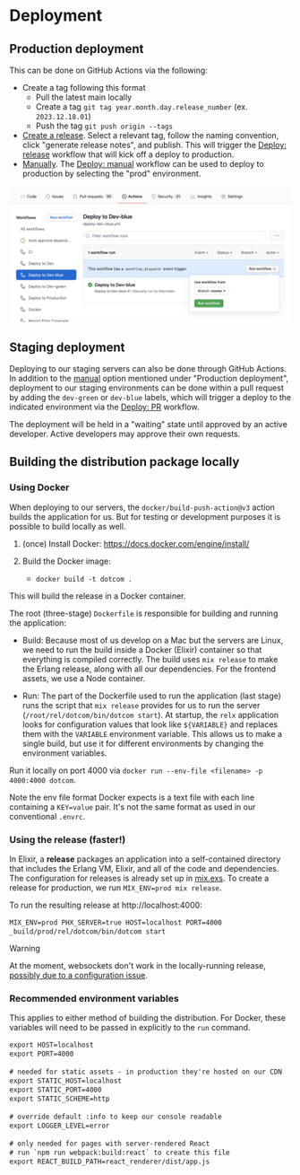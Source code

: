 # Deployment

## Production deployment

This can be done on GitHub Actions via the following:

- Create a tag following this format
  - Pull the latest main locally
  - Create a tag `git tag year.month.day.release_number` (ex. `2023.12.18.01`)
  - Push the tag `git push origin --tags`
- [Create a release](https://github.com/mbta/dotcom/releases). Select a relevant tag, follow the naming convention, click "generate release notes", and publish. This will trigger the [Deploy: release](.github/workflows/deploy-release.yml) workflow that will kick off a deploy to production.
- [Manually](https://github.com/mbta/dotcom/actions/workflows/deploy-manual.yml). The [Deploy: manual](.github/workflows/deploy-manual.yml) workflow can be used to deploy to production by selecting the "prod" environment.

![](run_workflow.png)

## Staging deployment

Deploying to our staging servers can also be done through GitHub Actions. In addition to the [manual](https://github.com/mbta/dotcom/actions/workflows/deploy-manual.yml) option mentioned under "Production deployment", deployment to our staging environments can be done within a pull request by adding the `dev-green` or `dev-blue` labels, which will trigger a deploy to the indicated environment via the [Deploy: PR](.github/workflows/deploy-pr.yml) workflow.

The deployment will be held in a "waiting" state until approved by an active developer. Active developers may approve their own requests.

## Building the distribution package locally

### Using Docker

When deploying to our servers, the `docker/build-push-action@v3` action builds the application for us. But for testing or development purposes it is possible to build locally as well.

1. (once) Install Docker: https://docs.docker.com/engine/install/
2. Build the Docker image:

   - `docker build -t dotcom .`

This will build the release in a Docker container.

The root (three-stage) `Dockerfile` is responsible for building and running the application:

- Build:
  Because most of us develop on a Mac but the servers are Linux, we need to run the build inside a Docker (Elixir) container so that everything is compiled correctly. The build uses `mix release` to make the Erlang release, along with all our dependencies.
  For the frontend assets, we use a Node container.

- Run:
  The part of the Dockerfile used to run the application (last stage) runs the script that `mix release` provides for us to run the server (`/root/rel/dotcom/bin/dotcom start`). At startup, the `relx` application looks for configuration values that look like `${VARIABLE}` and replaces them with the `VARIABLE` environment variable. This allows us to make a single build, but use it for different environments by changing the environment variables.

Run it locally on port 4000 via `docker run --env-file <filename> -p 4000:4000 dotcom`.

Note the env file format Docker expects is a text file with each line containing a `KEY=value` pair. It's not the same format as used in our conventional `.envrc`.

### Using the release (faster!)

In Elixir, a **release** packages an application into a self-contained directory that includes the Erlang VM, Elixir, and all of the code and dependencies. The configuration for releases is already set up in [mix.exs](mix.exs). To create a release for production, we run `MIX_ENV=prod mix release`.

To run the resulting release at http://localhost:4000:

```shell
MIX_ENV=prod PHX_SERVER=true HOST=localhost PORT=4000 _build/prod/rel/dotcom/bin/dotcom start
```

> [!Warning]
> At the moment, websockets don't work in the locally-running release, [possibly due to a configuration issue](https://stackoverflow.com/a/32589986).

### Recommended environment variables

This applies to either method of building the distribution. For Docker, these variables will need to be passed in explicitly to the `run` command.

```shell
export HOST=localhost
export PORT=4000

# needed for static assets - in production they're hosted on our CDN
export STATIC_HOST=localhost
export STATIC_PORT=4000
export STATIC_SCHEME=http

# override default :info to keep our console readable
export LOGGER_LEVEL=error

# only needed for pages with server-rendered React
# run `npm run webpack:build:react` to create this file
export REACT_BUILD_PATH=react_renderer/dist/app.js
```
